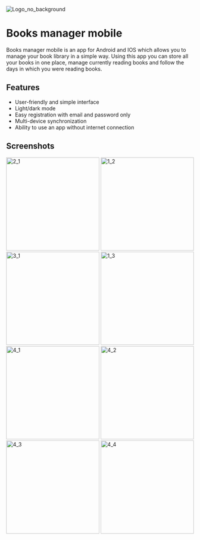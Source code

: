 ![Logo_no_background](https://user-images.githubusercontent.com/72093398/195819297-63db97a8-eedc-4695-a435-a533e01f41c1.png)



# Books manager mobile

Books manager mobile is an app for Android and IOS which allows you to manage your book library in a simple way.
Using this app you can store all your books in one place, manage currently reading books and follow the days in which you were reading books.




## Features

- User-friendly and simple interface
- Light/dark mode
- Easy registration with email and password only
- Multi-device synchronization
- Ability to use an app without internet connection


## Screenshots


<img width="250" alt="2_1" src="https://user-images.githubusercontent.com/72093398/195818351-5104710b-3923-4f5a-a1f8-20e7e7690dec.png">
<img width="250" alt="1_2" src="https://user-images.githubusercontent.com/72093398/195818374-eef2d638-975b-496e-a511-a4e7ca4877f0.png">
<img width="250" alt="3_1" src="https://user-images.githubusercontent.com/72093398/195818413-c0f3eb76-63ca-4ae3-88eb-21af5a1ba687.png">
<img width="250" alt="1_3" src="https://user-images.githubusercontent.com/72093398/195818479-3d53a88e-e932-4de1-90ee-6a1217a6be94.png">
<img width="250" alt="4_1" src="https://user-images.githubusercontent.com/72093398/195818496-e50f49ee-f3fe-4314-ba0d-c0cdcc6420bc.png">
<img width="250" alt="4_2" src="https://user-images.githubusercontent.com/72093398/195818507-fadedab4-bc8d-41eb-ac5e-83d1e0f8d711.png">
<img width="250" alt="4_3" src="https://user-images.githubusercontent.com/72093398/195818514-953b360a-fc55-4ffc-9605-735a27d194cd.png">
<img width="250" alt="4_4" src="https://user-images.githubusercontent.com/72093398/195818521-b9de706a-f25d-4545-bbd9-23e0a212bef9.png">
